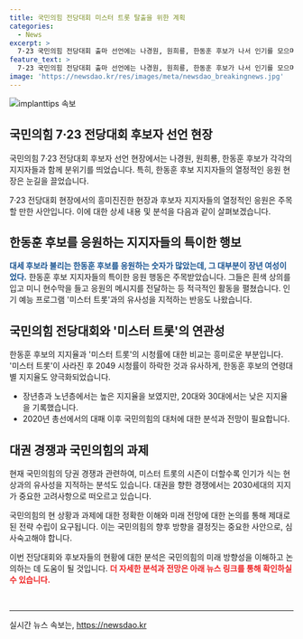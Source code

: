 ```yaml
---
title: 국민의힘 전당대회 미스터 트롯 탈출을 위한 계획
categories:
  - News
excerpt: >
  7·23 국민의힘 전당대회 출마 선언에는 나경원, 원희룡, 한동훈 후보가 나서 인기를 모으며 뜨거운 응원을 받았다. 한동훈 후보는 장년 여성을 중심으로 열렬한 지지를 얻었고, 이에 대세 후보라 불리는 그를 응원하는 풍경은 독특했다. 이는 야권의 전유물이던 팬덤이 국민의힘에도 눈에 띄게 확산됨을 보여주었다. 또한, 이번 전당대회에서 몇몇 국민의힘 인사와 취재진의 반응도 눈길을 끌었다. 현재 대권·당권 여론조사에서 한동훈 후보의 선두를 다투는 상황이지만 연령대별로는 양극화돼 있어 당권 경쟁이 어떻게 흘러갈지 주목된다.
feature_text: >
  7·23 국민의힘 전당대회 출마 선언에는 나경원, 원희룡, 한동훈 후보가 나서 인기를 모으며 뜨거운 응원을 받았다. 한동훈 후보는 장년 여성을 중심으로 열렬한 지지를 얻었고, 이에 대세 후보라 불리는 그를 응원하는 풍경은 독특했다. 이는 야권의 전유물이던 팬덤이 국민의힘에도 눈에 띄게 확산됨을 보여주었다. 또한, 이번 전당대회에서 몇몇 국민의힘 인사와 취재진의 반응도 눈길을 끌었다. 현재 대권·당권 여론조사에서 한동훈 후보의 선두를 다투는 상황이지만 연령대별로는 양극화돼 있어 당권 경쟁이 어떻게 흘러갈지 주목된다.
image: 'https://newsdao.kr/res/images/meta/newsdao_breakingnews.jpg'
---
```


<p><img src="https://newsdao.kr/res/images/meta/newsdao_breakingnews.jpg" alt="implanttips 속보" /></p>

<h2 data-ke-size="size26">국민의힘 7·23 전당대회 후보자 선언 현장</h2>

<p>국민의힘 7·23 전당대회 후보자 선언 현장에서는 나경원, 원희룡, 한동훈 후보가 각각의 지지자들과 함께 분위기를 띄었습니다. 특히, 한동훈 후보 지지자들의 열정적인 응원 현장은 눈길을 끌었습니다. </p>

<p data-ke-size="size16">7·23 전당대회 현장에서의 흥미진진한 현장과 후보자 지지자들의 열정적인 응원은 주목할 만한 사안입니다. 이에 대한 상세 내용 및 분석을 다음과 같이 살펴보겠습니다.</p>

<h2 data-ke-size="size24">한동훈 후보를 응원하는 지지자들의 특이한 행보</h2>

<p><b><span style="color: #1a5490;">대세 후보라 불리는 한동훈 후보를 응원하는 숫자가 많았는데, 그 대부분이 장년 여성이었다.</span></b> 한동훈 후보 지지자들의 특이한 응원 행동은 주목받았습니다. 그들은 흰색 상의를 입고 미니 현수막을 들고 응원의 메시지를 전달하는 등 적극적인 활동을 펼쳤습니다. 인기 예능 프로그램 '미스터 트롯'과의 유사성을 지적하는 반응도 나왔습니다. </p>

<h2 data-ke-size="size24">국민의힘 전당대회와 '미스터 트롯'의 연관성</h2>

<p>한동훈 후보의 지지율과 '미스터 트롯'의 시청률에 대한 비교는 흥미로운 부분입니다. '미스터 트롯'이 사라진 후 2049 시청률이 하락한 것과 유사하게, 한동훈 후보의 연령대별 지지율도 양극화되었습니다.</p>

<ul>
<li>장년층과 노년층에서는 높은 지지율을 보였지만, 20대와 30대에서는 낮은 지지율을 기록했습니다.</li>
<li>2020년 총선에서의 대패 이후 국민의힘의 대처에 대한 분석과 전망이 필요합니다.</li>
</ul>

<h2 data-ke-size="size24">대권 경쟁과 국민의힘의 과제</h2>

<p>현재 국민의힘의 당권 경쟁과 관련하여, 미스터 트롯의 시즌이 더할수록 인기가 식는 현상과의 유사성을 지적하는 분석도 있습니다. 대권을 향한 경쟁에서는 2030세대의 지지가 중요한 고려사항으로 떠오르고 있습니다.</p>

<p data-ke-size="size16">국민의힘의 현 상황과 과제에 대한 정확한 이해와 미래 전망에 대한 논의를 통해 제대로 된 전략 수립이 요구됩니다. 이는 국민의힘의 향후 방향을 결정짓는 중요한 사안으로, 심사숙고해야 합니다.</p>

<p>이번 전당대회와 후보자들의 현황에 대한 분석은 국민의힘의 미래 방향성을 이해하고 논의하는 데 도움이 될 것입니다. <b><span style="color: #ee2323;">더 자세한 분석과 전망은 아래 뉴스 링크를 통해 확인하실 수 있습니다.</span></b></p>

<p data-ke-size="size16">&nbsp;</p>

<hr>
실시간 뉴스 속보는, <a href="https://newsdao.kr" rel="dofollow">https://newsdao.kr</a>


